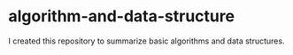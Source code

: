 # algorithm-and-data-structure

I created this repository to summarize basic algorithms and data structures.